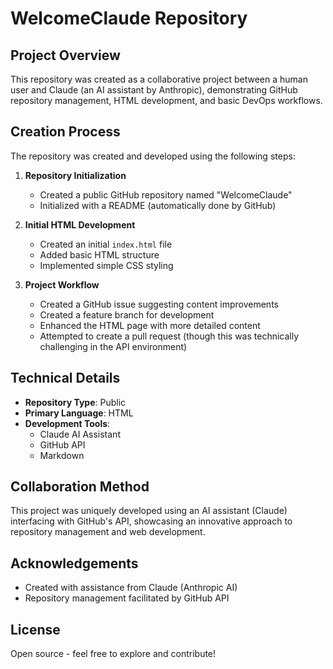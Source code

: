 # WelcomeClaude Repository

## Project Overview
This repository was created as a collaborative project between a human user and Claude (an AI assistant by Anthropic), demonstrating GitHub repository management, HTML development, and basic DevOps workflows.

## Creation Process
The repository was created and developed using the following steps:

1. **Repository Initialization**
   - Created a public GitHub repository named "WelcomeClaude"
   - Initialized with a README (automatically done by GitHub)

2. **Initial HTML Development**
   - Created an initial `index.html` file
   - Added basic HTML structure
   - Implemented simple CSS styling

3. **Project Workflow**
   - Created a GitHub issue suggesting content improvements
   - Created a feature branch for development
   - Enhanced the HTML page with more detailed content
   - Attempted to create a pull request (though this was technically challenging in the API environment)

## Technical Details
- **Repository Type**: Public
- **Primary Language**: HTML
- **Development Tools**: 
  - Claude AI Assistant
  - GitHub API
  - Markdown

## Collaboration Method
This project was uniquely developed using an AI assistant (Claude) interfacing with GitHub's API, showcasing an innovative approach to repository management and web development.

## Acknowledgements
- Created with assistance from Claude (Anthropic AI)
- Repository management facilitated by GitHub API

## License
Open source - feel free to explore and contribute!
